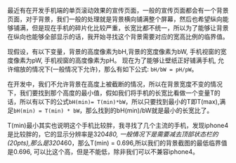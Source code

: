 最近有在开发手机端的单页滚动效果的宣传页面，一般的宣传页面都会有一个背景页面，对于背景，我们一般的处理就是背景横向铺满整个屏幕，然后也希望纵向能够铺满，但是现在手机的碎片化比较严重，长宽比都不统一，所以为了能够让背景在纵向也能够全部显示的话，我开始寻找这个背景需要对应的宽高比例的临界值。

现假设，有以下变量，背景的高度像素为bH,背景的宽度像素为bW, 手机视窗的宽度像素为pW, 手机视窗的高度像素为pH。
现在为了能够让壁纸正好铺满手机, 允许缩放的情况下(一般情况下允许)，那么有如下公式: `bH/bW = pH/pW`。

在开发中，我们不允许背景在高度上被截断的情况，所以在背景宽度不变的情况下，我们要找到那个高度的最小值，假如我们将手机的长宽比看做一个变量T的话，所以有以下的公式`bH(min)= T(min)*bW`，所以只要找到最小的T即T(max),满足`bH(min) = T(min) * bW`，那么找到的bH(min)/bW就是最小的长宽比了。

T(min)最小其实也说明这个手机比较胖，我寻找了几个主流的手机，发现iphone4是比较胖的，它的显示分辨率是320*480, 一般情况下是需要减去顶部状态栏的(20pts),那么是320*460，那么T(min) = 0.696,所以我们的背景截图的最低临界值是0.696, 可以比这个高，但是不能低，除非我们可以不兼容iphone4。
